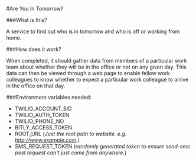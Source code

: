 #Are You In Tomorrow?


###What is this?

A service to find out who is in tomorrow and who is off or working from home.

###How does it work?

When completed, it should gather data from members of a particular work team about whether they will be in the office or not on any given day. This data can then be viewed through a web page to enable fellow work colleagues to know whether to expect a particular work colleague to arrive in the office on that day.

###Environment variables needed:

* TWILIO_ACCOUNT_SID
* TWILIO_AUTH_TOKEN
* TWILIO_PHONE_NO
* BITLY_ACCESS_TOKEN
* ROOT_URL (_Just the root path to website. e.g. http://www.example.com._)
* SMS_REQUEST_TOKEN (_randomly generated token to ensure send-sms post request can't just come from anywhere._)
